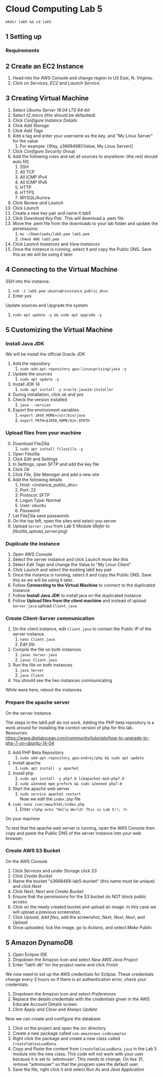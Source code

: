 # Cloud Computing Lab 5

`mkdir lab5 && cd lab5`

## 1 Setting up

### Requirements

<!-- Create an SSH key:

- `ssh-keygen -m PEM -t rsa -f lab5`  
- Do not enter a passphrase -->

<!-- Log into AWS Educate and get the accounts details:

- Copy AWS CLI details
- `nano ~/.aws/credentials`
- Replace all content with new details -->

## 2 Create an EC2 Instance

1. Head into the AWS Console and change region to US East, N. Virginia.
2. Click on *Services*, *EC2* and *Launch Service*.

## 3 Creating Virtual Machine

1. Select *Ubuntu Server 18.04 LTS 64-bit*
2. Select *t2.micro* (this should be defaulted)
3. Click *Configure Instance Details*
4. Click *Add Storage*
5. Click *Add Tags*
6. Add a tag and enter your username as the key, and "My Linux Server" for the value
   1. For example: [(Key, s3668468)(Value, My Linux Server)]
7. Click *Configure Security Group*
8. Add the following rules and set all sources to *anywhere*: (the rest should auto fill)
   1. SSH
   2. All TCP
   3. All ICMP IPv4
   4. All ICMP IPv6
   5. HTTP
   6. HTTPS
   7. MYSQL/Aurora
9. Click *Review and Launch*
10. Click *Launch*
11. Create a new key pair and name it *lab5*
12. Click *Download Key Pair*. This will download a .pem file
13. Move the .pem file from the downloads to your lab folder and update the permissions:
    1. `mv ~/Downloads/lab5.pem lab5.pem`
    2. `chmod 400 lab5.pem`
14. Click *Launch Instances* and *View Instances*
15. Once the instance is running, select it and copy the Public DNS. Save this as we will be using it later.
    <!-- 1.  `ec2-52-86-36-187.compute-1.amazonaws.com` -->

## 4 Connecting to the Virtual Machine

SSH into the instance:

1. `ssh -i lab5.pem ubuntu@<instance_public_dns>`
2. Enter *yes*

Update sources and Upgrade the system

1. `sudo apt update -y && sudo apt upgrade -y`

## 5 Customizing the Virtual Machine

### Install Java JDK

We will be install the official Oracle JDK

1. Add the repository
   1. `sudo add-apt-repository ppa:linuxuprising/java -y`
2. Update the sources
   1. `sudo apt update -y`
3. Install JDK 14
   1. `sudo apt install -y oracle-java14-installer`
4. During installation, click *ok* and *yes*
5. Check the version installed
   1. `java --version`
6. Export the environment variables
   1. `export JAVA_HOME=/usr/bin/java`
   2. `export PATH=$JAVA_HOME/bin:$PATH`

### Upload files from your machine

0. Download FileZilla
   1. `sudo apt install filezilla -y`
1. Open Filezilla
2. Click *Edit* and *Settings*
3. In Settings, open *SFTP* and add the key file
4. Click *Ok*
5. Click *File*, *Site Manager* and add a new site
6. Add the following details
   1. Host: <instance_public_dns>
   2. Port: 22
   3. Protocol: SFTP
   4. Logon Type: Normal
   5. User: ubuntu
   6. Password
7. Let FileZilla save passwords
8. On the top left, open the sites and select you server
9. Upload `Server.java` from Lab 5 Module (*Refer to filezilla_upload_server.png*)

### Duplicate the instance

1. Open AWS Console
2. Select the server instance and click *Launch more like this*
3. Select *Edit Tags* and change the Value to "My Linux Client"
4. Click *Launch* and select the existing lab5 key pair
5. Once the instance is running, select it and copy the Public DNS. Save this as we will be using it later.
   <!-- 1. `ec2-100-26-231-234.compute-1.amazonaws.com` -->
6. Follow **Connecting to the Virtual Machine** to connect to the duplicated instance
7. Follow **Install Java JDK** to install java on the duplicated instance
8. Follow **Upload files from the client machine** and instead of upload `Server.java` upload `Client.java`

### Create Client-Server communication

1. On the client instance, edit `Client.java` to contain the Public IP of the server instance.
   1. `nano Client.java`
   2. *Edit file*
2. Compile the file on both instances
   1. `javac Server.java`
   2. `javac Client.java`
3. Run the file on both instances
   1. `java Server`
   2. `java Client`
4. You should see the two instances communicating

While were here, reboot the instances.

### Prepare the apache server

On the server instance

The steps in the lab5.pdf do not work. Adding the PHP beta repository is a work around for installing the correct version of php for this lab.  
Resources:  
<https://www.digitalocean.com/community/tutorials/how-to-upgrade-to-php-7-on-ubuntu-14-04>

0. Add PHP Beta Repository
   1. `sudo add-apt-repository ppa:ondrej/php && sudo apt update`
1. Install apache
   1. `sudo apt install -y apache2`
2. Install php
   1. `sudo apt install -y php7.0 libapache2-mod-php7.0`
   2. `sudo a2enmod mpm_prefork && sudo a2enmod php7.0`
3. Start the apache web server
   1. `sudo service apache2 restart`  
Now we edit the `index.php` file
4. `sudo nano /var/www/html/index.php`
   1. Enter `<?php echo "Hello World! This is Lab 5!!; ?>`

On your machine

To test that the apache web server is running, open the AWS Console then copy and paste the Public DNS of the server instance into your web browser.

### Create AWS S3 Bucket

On the AWS Console

1. Click *Services* and under Storage click *S3*
2. Click *Create Bucket*
3. Name the bucket "s3668468-lab5-bucket" (this name must be unique) and click *Next*
4. Click *Next*, *Next* and *Create Bucket*
5. Ensure that the permissions for the S3 bucket do NOT block public access
6. Click on the newly created bucket and upload an image. In this case we will upload a previous screenshot.
7. Click *Upload*, *Add files*, add the screenshot, *Next*, *Next*, *Next*, and *Upload*
8. Once uploaded, tick the image, go to *Actions*, and select *Make Public*

## 5 Amazon DynamoDB

1. Open Eclipse IDE
2. Dropdown the Amazon Icon and select *New AWS Java Project*
3. Enter "lab5-db" for the project name and click *Finish*

We now need to set up the AWS credentials for Eclipse. These credentials change every 3 hours so if there is an authentication error, check your credentials.

1. Dropdown the Amazon Icon and select *Preferences*
2. Replace the details credentials with the credentials given in the AWS Educate Account Details screen.
3. Click *Apply and Close* and *Always Update*

Now we can create and configure the database

1. Click on the project and open the *src* directory
2. Create a new package called `com.amazonaws.codesamples`
3. Right click the package and create a new class called `CreateTablesLoadData`
4. Copy and Paste the content from `CreateTableLoadData.java` in the Lab 5 module into the new class.
  This code will not work with your user because it is set to 'adminuser'. This needs to change. On line 31, remove "adminuser" so that the program uses the default user.
5. Save the file, right click it and select *Run As* and *Java Application*
